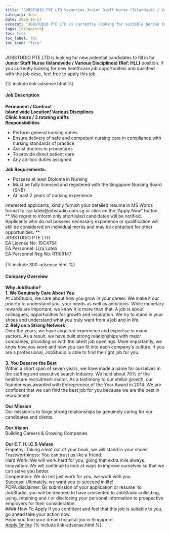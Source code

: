 ```yaml
---
title: "JOBSTUDIO PTE LTD Vacancies Junior Staff Nurse (Islandwide / Various Disciplines) (Ref: HLL)" 
category: Jobs 
date: 2020-10-27 
excerpt: "JOBSTUDIO PTE LTD is currently looking for suitable person to fill in the Junior Staff Nurse (Islandwide / Various Disciplines) (Ref: HLL) which positioned at Singapore" 
tags: [Singapore] 
toc: true 
toc_label: TOC 
toc_icon: "fire" 
--- 
```


<p>JOBSTUDIO PTE LTD is looking for new potential candidates to fill in for <b>Junior Staff Nurse (Islandwide / Various Disciplines) (Ref: HLL)</b> position. If you currently looking for new healthcare job opportunities and qualified with the job desc, feel free to apply this job.
</p>{% include link-adsense.html %} 
<div><div><h4>Job Description</h4></div><div><div><span><div><div><div><strong>Permanent / Contract<br>Island wide Location! Various Disciplines<br>Clinic hours / 3 rotating shifts&#160;</strong></div><div><strong>Responsibilities</strong></div><ul><li>Perform general nursing duties</li><li>Ensure delivery of safe and competent nursing care in compliance with nursing standards of practice</li><li>Assist doctors in procedures</li><li>To provide direct patient care</li><li>Any ad-hoc duties assigned</li></ul><div><strong>Job Requirements:</strong></div><ul><li>Possess at least Diploma in Nursing</li><li>Must be fully licensed and registered with the Singapore Nursing Board (SNB)</li><li>At least 2 years of nursing experience</li></ul><div>Interested applicants, kindly furnish your detailed resume in MS Words format to liza.lateb@jobstudio.com.sg or click on the &#8220;Apply Now&#8221; button.</div><div>** We regret to inform only shortlisted candidates will be notified. Applicants who do not possess necessary experience or qualification will still be considered on individual merits and may be contacted for other opportunities. **</div><div>JOBSTUDIO PTE LTD<br>EA License No: 10C4754<br>EA Personnel: Liza Lateb<br>EA Personnel Reg No: R1109147<br>&#160;</div></div></div></span></div></div></div> 
{% include 300-adsense.html %} 
<div><div><h4>Company Overview</h4></div><div><div><span><div><div><div><strong>Why JobStudio?</strong></div><div><strong>1. We Genuinely Care About You</strong><br>At JobStudio, we care about how you grow in your career. We make it our priority to understand you, your needs as well as ambitions. While monetary rewards are important, we know it is more than that. A job is about colleagues, opportunities for growth and inspiration. We try to stand in your shoes and understand what you truly want from a job and in life.</div><div><strong>2. Rely on a Strong Network</strong><br>Over the years, we have acquired experience and expertise in many sectors. As a result, we have built strong relationships with major companies, providing us with the latest job openings. More importantly, we know how you work and how you can fit into each company's culture. If you are a professional, JobStudio is able to find the right job for you.</div><div><br><strong>3. You Deserve the Best</strong><br>Within a short span of seven years, we have made a name for ourselves in the staffing and executive search industry. We hold about 70% of the healthcare recruitment sector. As a testimony to our stellar growth, our founder was awarded with Entrepreneur of the Year Award in 2014. We are confident that we can find the best job for you because we are the best in recruitment.</div><div><br><strong>Our Mission</strong><br>Our mission is to forge strong relationships by genuinely caring for our candidates and clients.</div><div><br><strong>Our Vision</strong><br>Building Careers &amp; Growing Companies</div><div><br><strong>Our E.T.H.I.C.S Values</strong></div><div>Empathy: Taking a leaf out of your book, we will stand in your shoes.</div><div>Trustworthiness: You can trust us like a friend.</div><div>Hard Work: We will work hard for you, going that extra mile always.</div><div>Innovation: We will continue to look at ways to improve ourselves so that we can serve you better.</div><div>Cooperation: We do not just work for you, we work with you.</div><div>Success: Ultimately, we want you to succeed in life!</div><div>PDPA disclaimer: By submission of your application or resume&#160; to JobStudio, you will be deemed to have consented to JobStudio collecting, using, retaining and / or disclosing your personal information to prospective employers for their consideration.&#160;</div></div></div></span></div></div></div> 
#### How To Apply 
If you confident and feel that this job is suitable to you, go ahead take your action now. <br/> 
Hope you find your dream hospital job in Singapore. <br/> 
<a href="https://www.jobstreet.com.my/en/job/junior-staff-nurse-islandwide-various-disciplines-ref:-hll-8168374/origin/sg?jobId=jobstreet-sg-job-8168374" class="btn btn--warning" target="_blank" rel="nofollow noopenner">Apply Online</a> 
{% include link-adsense.html %} 